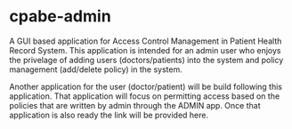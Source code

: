# cpabe-admin

A GUI based application for Access Control Management in Patient Health Record System. 
This application is intended for an admin user who enjoys the privelage of adding users (doctors/patients) into the system and policy management (add/delete policy) in the system.
          
Another application for the user (doctor/patient) will be build following this application. That application will focus on permitting access based on the policies that are written by admin through the ADMIN app. Once that application is also ready the link will be provided here.
